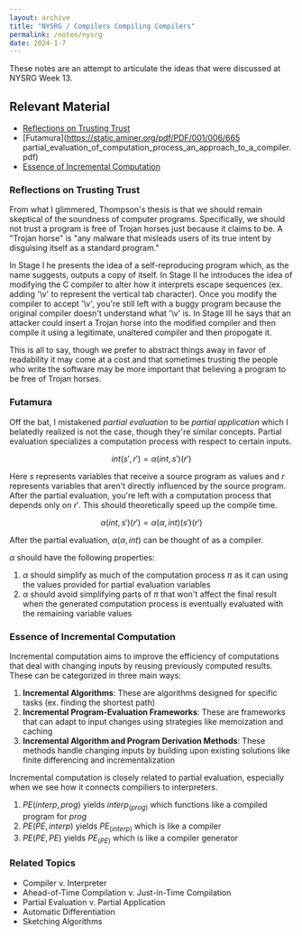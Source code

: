 ```yaml
---
layout: archive
title: "NYSRG / Compilers Compiling Compilers"
permalink: /notes/nysrg
date: 2024-1-7
---
```


These notes are an attempt to articulate the ideas that were discussed at NYSRG Week 13. 

## Relevant Material 
* [Reflections on Trusting Trust](https://www.cs.cmu.edu/~rdriley/487/papers/Thompson_1984_ReflectionsonTrustingTrust.pdf)
* [Futamura](https://static.aminer.org/pdf/PDF/001/006/665 partial_evaluation_of_computation_process_an_approach_to_a_compiler.pdf)
* [Essence of Incremental Computation](https://arxiv.org/pdf/2312.07946.pdf)

### Reflections on Trusting Trust

From what I glimmered, Thompson's thesis is that we should remain skeptical of the soundness of computer programs. Specifically, we should not trust a program is free of Trojan horses just because it claims to be. A "Trojan horse" is "any malware that misleads users of its true intent by disguising itself as a standard program." 

In Stage I he presents the idea of a self-reproducing program which, as the name suggests, outputs a copy of itself. In Stage II he introduces the idea of modifying the C compiler to alter how it interprets escape sequences (ex. adding '\v' to represent the vertical tab character). Once you modify the compiler to accept '\v', you're still left with a buggy program because the original compiler doesn't understand what '\v' is. In Stage III he says that an attacker could insert a Trojan horse into the modified compiler and then compile it using a legitimate, unaltered compiler and then propogate it. 

This is all to say, though we prefer to abstract things away in favor of readability it may come at a cost and that sometimes trusting the people who write the software may be more important that believing a program to be free of Trojan horses. 

### Futamura

Off the bat, I mistakened _partial evaluation_ to be _partial application_ which I belatedly realized is not the case, though they're similar concepts. Partial evaluation specializes a computation process with respect to certain inputs. 

$$int(s', r') = \alpha(int, s')(r')$$

Here $s$ represents variables that receive a source program as values and $r$ represents variables that aren't directly influenced by the source program. After the partial evaluation, you're left with a computation process that depends only on $r'$. This should theoretically speed up the compile time. 

$$\alpha(int, s')(r') = \alpha(\alpha, int)(s')(r')$$

After the partial evaluation, $\alpha(\alpha, int)$ can be thought of as a compiler. 

$\alpha$ should have the following properties:

1) $\alpha$ should simplify as much of the computation process $\pi$ as it can using the values provided for partial evaluation variables  
2) $\alpha$ should avoid simplifying parts of $\pi$ that won't affect the final result when the generated computation process is eventually evaluated with the remaining variable values

### Essence of Incremental Computation 

Incremental computation aims to improve the efficiency of computations that deal with changing inputs by reusing previously computed results. These can be categorized in three main ways:

1) **Incremental Algorithms**: These are algorithms designed for specific tasks (ex. finding the shortest path)  
2) **Incremental Program-Evaluation Frameworks**: These are frameworks that can adapt to input changes using strategies like memoization and caching  
3) **Incremental Algorithm and Program Derivation Methods**: These methods handle changing inputs by building upon existing solutions like finite differencing and incrementalization

Incremental computation is closely related to partial evaluation, especially when we see how it connects compiliers to interpreters. 

1) $PE(interp, prog)$ yields $interp_(prog)$ which functions like a compiled program for $prog$  
2) $PE(PE, interp)$ yields $PE_(interp)$ which is like a compiler  
3) $PE(PE, PE)$ yields $PE_(PE)$ which is like a compiler generator

### Related Topics 
* Compiler v. Interpreter
* Ahead-of-Time Compilation v. Just-in-Time Compilation
* Partial Evaluation v. Partial Application 
* Automatic Differentiation
* Sketching Algorithms